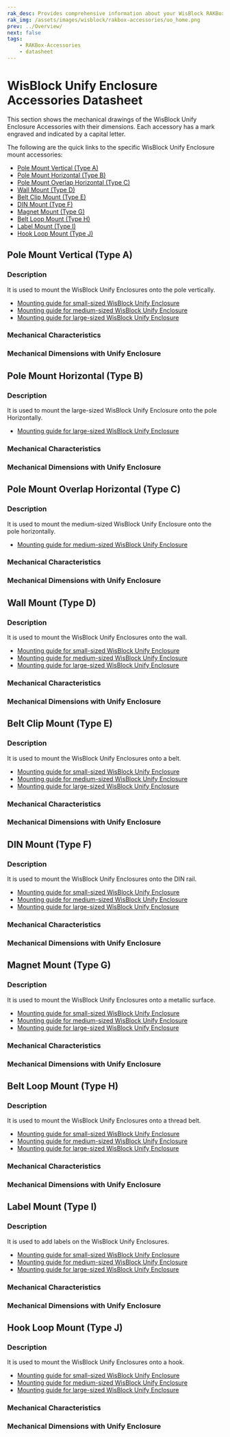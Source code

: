 ```yaml
---
rak_desc: Provides comprehensive information about your WisBlock RAKBox-Accessories Enclosure to help you use it. This information includes technical specifications and characteristics.
rak_img: /assets/images/wisblock/rakbox-accessories/uo_home.png
prev: ../Overview/
next: false
tags:
    - RAKBox-Accessories
    - datasheet
---
```

# WisBlock Unify Enclosure Accessories Datasheet

This section shows the mechanical drawings of the WisBlock Unify Enclosure Accessories with their dimensions. Each accessory has a mark engraved and indicated by a capital letter. 

The following are the quick links to the specific WisBlock Unify Enclosure mount accessories:

- [Pole Mount Vertical (Type A)](#pole-mount-vertical-type-a)
- [Pole Mount Horizontal (Type B)](#pole-mount-horizontal-type-b)
- [Pole Mount Overlap Horizontal (Type C)](#pole-mount-overlap-horizontal-type-c)
- [Wall Mount (Type D)](#wall-mount-type-d)
- [Belt Clip Mount (Type E)](#belt-clip-mount-type-e)
- [DIN Mount (Type F)](#din-mount-type-f)
- [Magnet Mount (Type G)](#magnet-mount-type-g)
- [Belt Loop Mount (Type H)](#belt-loop-mount-type-h)
- [Label Mount (Type I)](#label-mount-type-i)
- [Hook Loop Mount (Type J)](#hook-loop-mount-type-j)

## Pole Mount Vertical (Type A)

### Description

It is used to mount the WisBlock Unify Enclosures onto the pole vertically.

- [Mounting guide for small-sized WisBlock Unify Enclosure](/Product-Categories/WisBlock/RAKBox-UO100x75x38/Installation/#pole-mount-vertical-mark-a)
- [Mounting guide for medium-sized WisBlock Unify Enclosure](/Product-Categories/WisBlock/RAKBox-UO150x100x45/Installation/#pole-mount-vertical-mark-a)
- [Mounting guide for large-sized WisBlock Unify Enclosure](/Product-Categories/WisBlock/RAKBox-UO180x130x60/Installation/#pole-mount-vertical-mark-a)

<rk-img
  src="/assets/images/wisblock/rakbox-accessories/datasheet/mark-A.png"
  width="30%"
  caption="Pole mount vertical (Type A)"
/>

<rk-btn
  src="https://store.rakwireless.com/products/unify-pole-mounting-vertical-kit?utm_source=TypeA&utm_medium=Document&utm_campaign=BuyFromStore"
  label="Buy from Store"
  size="1.0rem"
  _blank
/>

### Mechanical Characteristics

<rk-img
  src="/assets/images/wisblock/rakbox-accessories/datasheet/mark-A-dim.png"
  width="30%"
  caption="Pole mount vertical (Type A) dimensions"
/>

### Mechanical Dimensions with Unify Enclosure

<rk-img
  src="/assets/images/wisblock/rakbox-accessories/datasheet/mark-A-small.png"
  width="50%"
  caption="Small-sized WisBlock Unify Enclosure"
/>

<rk-img
  src="/assets/images/wisblock/rakbox-accessories/datasheet/mark-A-medium.png"
  width="50%"
  caption="Medium-sized WisBlock Unify Enclosure"
/>

<rk-img
  src="/assets/images/wisblock/rakbox-accessories/datasheet/mark-A-large.png"
  width="50%"
  caption="Large-sized WisBlock Unify Enclosure"
/>

## Pole Mount Horizontal (Type B)

### Description

It is used to mount the large-sized WisBlock Unify Enclosure onto the pole Horizontally.

- [Mounting guide for large-sized WisBlock Unify Enclosure](/Product-Categories/WisBlock/RAKBox-UO180x130x60/Installation/#pole-mount-horizontal-mark-b)

<rk-img
  src="/assets/images/wisblock/rakbox-accessories/datasheet/mark-B.png"
  width="30%"
  caption="Pole mount horizontal (Type B)"
/>

<rk-btn
  src="https://store.rakwireless.com/products/unify-pole-mounting-horizontal-kit-type-b-1?utm_source=TypeB&utm_medium=Document&utm_campaign=BuyFromStore"
  label="Buy from Store"
  size="1.0rem"
  _blank
/>

### Mechanical Characteristics

<rk-img
  src="/assets/images/wisblock/rakbox-accessories/datasheet/mark-B-dim.png"
  width="30%"
  caption="Pole mount horizontal (Type B) dimensions"
/>

### Mechanical Dimensions with Unify Enclosure

<rk-img
  src="/assets/images/wisblock/rakbox-accessories/datasheet/mark-B-large.png"
  width="50%"
  caption="Large-sized WisBlock Unify Enclosure"
/>

## Pole Mount Overlap Horizontal (Type C)

### Description

It is used to mount the medium-sized WisBlock Unify Enclosure onto the pole horizontally.

- [Mounting guide for medium-sized WisBlock Unify Enclosure](/Product-Categories/WisBlock/RAKBox-UO150x100x45/Installation/#pole-mount-overlap-horizontal-mark-c)
  
<rk-img
  src="/assets/images/wisblock/rakbox-accessories/datasheet/mark-C.png"
  width="30%"
  caption="Pole mount overlap horizontal (Type C)"
/>

<rk-btn
  src="https://store.rakwireless.com/products/unify-pole-mounting-horizontal-kit?utm_source=TypeC&utm_medium=Document&utm_campaign=BuyFromStore"
  label="Buy from Store"
  size="1.0rem"
  _blank
/>

### Mechanical Characteristics

<rk-img
  src="/assets/images/wisblock/rakbox-accessories/datasheet/mark-C-dim.png"
  width="30%"
  caption="Pole mount overlap horizontal (Type C) dimensions"
/>

### Mechanical Dimensions with Unify Enclosure

<rk-img
  src="/assets/images/wisblock/rakbox-accessories/datasheet/mark-C-medium.png"
  width="50%"
  caption="Medium-sized WisBlock Unify Enclosuree"
/>

## Wall Mount (Type D)

### Description

It is used to mount the WisBlock Unify Enclosures onto the wall.

- [Mounting guide for small-sized WisBlock Unify Enclosure](/Product-Categories/WisBlock/RAKBox-UO100x75x38/Installation/#wall-mount-mark-d)
- [Mounting guide for medium-sized WisBlock Unify Enclosure](/Product-Categories/WisBlock/RAKBox-UO150x100x45/Installation/#wall-mount-mark-d)
- [Mounting guide for large-sized WisBlock Unify Enclosure](/Product-Categories/WisBlock/RAKBox-UO180x130x60/Installation/#wall-mount-mark-d)

<rk-img
  src="/assets/images/wisblock/rakbox-accessories/datasheet/mark-D.png"
  width="30%"
  caption="Wall mount (Type D)"
/>

<rk-btn
  src="https://store.rakwireless.com/products/unify-wall-mounting-kit?utm_source=TypeD&utm_medium=Document&utm_campaign=BuyFromStore"
  label="Buy from Store"
  size="1.0rem"
  _blank
/>

### Mechanical Characteristics

<rk-img
  src="/assets/images/wisblock/rakbox-accessories/datasheet/mark-D-dim.png"
  width="30%"
  caption="Wall mount (Type D) dimensions"
/>

### Mechanical Dimensions with Unify Enclosure

<rk-img
  src="/assets/images/wisblock/rakbox-accessories/datasheet/mark-D-small.png"
  width="50%"
  caption="Small-sized WisBlock Unify Enclosure"
/>

<rk-img
  src="/assets/images/wisblock/rakbox-accessories/datasheet/mark-D-medium.png"
  width="50%"
  caption="Medium-sized WisBlock Unify Enclosure"
/>

<rk-img
  src="/assets/images/wisblock/rakbox-accessories/datasheet/mark-D-large.png"
  width="50%"
  caption="Large-sized WisBlock Unify Enclosure"
/>

## Belt Clip Mount (Type E)

### Description

It is used to mount the WisBlock Unify Enclosures onto a belt.

- [Mounting guide for small-sized WisBlock Unify Enclosure](/Product-Categories/WisBlock/RAKBox-UO100x75x38/Installation/#belt-clip-mount-mark-e)
- [Mounting guide for medium-sized WisBlock Unify Enclosure](/Product-Categories/WisBlock/RAKBox-UO150x100x45/Installation/#belt-clip-mount-mark-e)
- [Mounting guide for large-sized WisBlock Unify Enclosure](/Product-Categories/WisBlock/RAKBox-UO180x130x60/Installation/#belt-clip-mount-mark-e)

<rk-img
  src="/assets/images/wisblock/rakbox-accessories/datasheet/mark-E.png"
  width="20%"
  caption="Belt clip mount (Type E)"
/>

<rk-btn
  src="https://store.rakwireless.com/products/unify-belt-clip-kit-type-e?utm_source=TypeE&utm_medium=Document&utm_campaign=BuyFromStore"
  label="Buy from Store"
  size="1.0rem"
  _blank
/>

### Mechanical Characteristics

<rk-img
  src="/assets/images/wisblock/rakbox-accessories/datasheet/mark-E-dim.png"
  width="30%"
  caption="Belt clip mount (Type E) dimensions"
/>

### Mechanical Dimensions with Unify Enclosure

<rk-img
  src="/assets/images/wisblock/rakbox-accessories/datasheet/mark-E-small.png"
  width="50%"
  caption="Small-sized WisBlock Unify Enclosure"
/>

<rk-img
  src="/assets/images/wisblock/rakbox-accessories/datasheet/mark-E-medium.png"
  width="50%"
  caption="Medium-sized WisBlock Unify Enclosure"
/>

<rk-img
  src="/assets/images/wisblock/rakbox-accessories/datasheet/mark-E-large.png"
  width="50%"
  caption="Large-sized WisBlock Unify Enclosure"
/>

## DIN Mount (Type F)

### Description

It is used to mount the WisBlock Unify Enclosures onto the DIN rail.

- [Mounting guide for small-sized WisBlock Unify Enclosure](/Product-Categories/WisBlock/RAKBox-UO100x75x38/Installation/#din-mount-mark-f)
- [Mounting guide for medium-sized WisBlock Unify Enclosure](/Product-Categories/WisBlock/RAKBox-UO150x100x45/Installation/#din-mount-mark-f)
- [Mounting guide for large-sized WisBlock Unify Enclosure](/Product-Categories/WisBlock/RAKBox-UO180x130x60/Installation/#din-mount-mark-f)

<rk-img
  src="/assets/images/wisblock/rakbox-accessories/datasheet/mark-F.png"
  width="30%"
  caption="DIN mount (Type F)"
/>

<rk-btn
  src="https://store.rakwireless.com/products/unify-din-rail-mounting-kit-type-f?utm_source=TypeF&utm_medium=Document&utm_campaign=BuyFromStore"
  label="Buy from Store"
  size="1.0rem"
  _blank
/>

### Mechanical Characteristics

<rk-img
  src="/assets/images/wisblock/rakbox-accessories/datasheet/mark-F-dim.png"
  width="30%"
  caption="DIN mount (Type F) dimensions"
/>

### Mechanical Dimensions with Unify Enclosure

<rk-img
  src="/assets/images/wisblock/rakbox-accessories/datasheet/mark-F-small.png"
  width="50%"
  caption="Small-sized WisBlock Unify Enclosure"
/>

<rk-img
  src="/assets/images/wisblock/rakbox-accessories/datasheet/mark-F-medium.png"
  width="50%"
  caption="Medium-sized WisBlock Unify Enclosure"
/>

<rk-img
  src="/assets/images/wisblock/rakbox-accessories/datasheet/mark-F-large.png"
  width="50%"
  caption="Large-sized WisBlock Unify Enclosure"
/>

## Magnet Mount (Type G)

### Description

It is used to mount the WisBlock Unify Enclosures onto a metallic surface.

- [Mounting guide for small-sized WisBlock Unify Enclosure](/Product-Categories/WisBlock/RAKBox-UO100x75x38/Installation/#magnet-mount-mark-g)
- [Mounting guide for medium-sized WisBlock Unify Enclosure](/Product-Categories/WisBlock/RAKBox-UO150x100x45/Installation/#magnet-mount-mark-g)
- [Mounting guide for large-sized WisBlock Unify Enclosure](/Product-Categories/WisBlock/RAKBox-UO180x130x60/Installation/#magnet-mount-mark-g)

<rk-img
  src="/assets/images/wisblock/rakbox-accessories/datasheet/mark-G.png"
  width="30%"
  caption="Magnet mount (Type G)"
/>

<rk-btn
  src="https://store.rakwireless.com/products/unify-magnet-mounting-kit-type-g?utm_source=TypeG&utm_medium=Document&utm_campaign=BuyFromStore"
  label="Buy from Store"
  size="1.0rem"
  _blank
/>

### Mechanical Characteristics

<rk-img
  src="/assets/images/wisblock/rakbox-accessories/datasheet/mark-G-dim.png"
  width="40%"
  caption="Magnet mount (Type G) dimensions"
/>

### Mechanical Dimensions with Unify Enclosure

<rk-img
  src="/assets/images/wisblock/rakbox-accessories/datasheet/mark-G-small.png"
  width="50%"
  caption="Small-sized WisBlock Unify Enclosure"
/>

<rk-img
  src="/assets/images/wisblock/rakbox-accessories/datasheet/mark-G-medium.png"
  width="50%"
  caption="Medium-sized WisBlock Unify Enclosure"
/>

<rk-img
  src="/assets/images/wisblock/rakbox-accessories/datasheet/mark-G-large.png"
  width="50%"
  caption="Large-sized WisBlock Unify Enclosure"
/>

## Belt Loop Mount (Type H)

### Description

It is used to mount the WisBlock Unify Enclosures onto a thread belt.

- [Mounting guide for small-sized WisBlock Unify Enclosure](/Product-Categories/WisBlock/RAKBox-UO100x75x38/Installation/#belt-loop-mount-mark-h)
- [Mounting guide for medium-sized WisBlock Unify Enclosure](/Product-Categories/WisBlock/RAKBox-UO150x100x45/Installation/#belt-loop-mount-mark-h)
- [Mounting guide for large-sized WisBlock Unify Enclosure](/Product-Categories/WisBlock/RAKBox-UO180x130x60/Installation/#belt-loop-mount-mark-h)

<rk-img
  src="/assets/images/wisblock/rakbox-accessories/datasheet/mark-H.png"
  width="30%"
  caption="Belt loop mount (Type H)"
/>

<rk-btn
  src="https://store.rakwireless.com/products/unify-belt-loop-kit-type-h?utm_source=TypeH&utm_medium=Document&utm_campaign=BuyFromStore"
  label="Buy from Store"
  size="1.0rem"
  _blank
/>

### Mechanical Characteristics

<rk-img
  src="/assets/images/wisblock/rakbox-accessories/datasheet/mark-H-dim.png"
  width="40%"
  caption="Belt loop mount (Type H) dimensions"
/>

### Mechanical Dimensions with Unify Enclosure

<rk-img
  src="/assets/images/wisblock/rakbox-accessories/datasheet/mark-H-small.png"
  width="50%"
  caption="Small-sized WisBlock Unify Enclosure"
/>

<rk-img
  src="/assets/images/wisblock/rakbox-accessories/datasheet/mark-H-medium.png"
  width="50%"
  caption="Medium-sized WisBlock Unify Enclosure"
/>

<rk-img
  src="/assets/images/wisblock/rakbox-accessories/datasheet/mark-H-large.png"
  width="50%"
  caption="Large-sized WisBlock Unify Enclosure"
/>

## Label Mount (Type I)

### Description

It is used to add labels on the WisBlock Unify Enclosures.

- [Mounting guide for small-sized WisBlock Unify Enclosure](/Product-Categories/WisBlock/RAKBox-UO100x75x38/Installation/#label-mount-mark-i)
- [Mounting guide for medium-sized WisBlock Unify Enclosure](/Product-Categories/WisBlock/RAKBox-UO150x100x45/Installation/#label-mount-mark-i)
- [Mounting guide for large-sized WisBlock Unify Enclosure](/Product-Categories/WisBlock/RAKBox-UO180x130x60/Installation/#label-mount-mark-i)

<rk-img
  src="/assets/images/wisblock/rakbox-accessories/datasheet/mark-I.png"
  width="20%"
  caption="Label mount (Type I)"
/>

<rk-btn
  src="https://store.rakwireless.com/products/unify-label-kit-type-i?utm_source=TypeI&utm_medium=Document&utm_campaign=BuyFromStore"
  label="Buy from Store"
  size="1.0rem"
  _blank
/>

### Mechanical Characteristics

<rk-img
  src="/assets/images/wisblock/rakbox-accessories/datasheet/mark-I-dim.png"
  width="30%"
  caption="Label mount (Type I) dimensions"
/>

### Mechanical Dimensions with Unify Enclosure

<rk-img
  src="/assets/images/wisblock/rakbox-accessories/datasheet/mark-I-small.png"
  width="50%"
  caption="Small-sized WisBlock Unify Enclosure"
/>

<rk-img
  src="/assets/images/wisblock/rakbox-accessories/datasheet/mark-I-medium.png"
  width="50%"
  caption="Medium-sized WisBlock Unify Enclosure"
/>

<rk-img
  src="/assets/images/wisblock/rakbox-accessories/datasheet/mark-I-large.png"
  width="50%"
  caption="Large-sized WisBlock Unify Enclosure"
/>

## Hook Loop Mount (Type J)

### Description

It is used to mount the WisBlock Unify Enclosures onto a hook.

- [Mounting guide for small-sized WisBlock Unify Enclosure](/Product-Categories/WisBlock/RAKBox-UO100x75x38/Installation/#hook-loop-mount-mark-j)
- [Mounting guide for medium-sized WisBlock Unify Enclosure](/Product-Categories/WisBlock/RAKBox-UO150x100x45/Installation/#hook-loop-mount-mark-j)
- [Mounting guide for large-sized WisBlock Unify Enclosure](/Product-Categories/WisBlock/RAKBox-UO180x130x60/Installation/#hook-loop-mount-mark-j)

<rk-img
  src="/assets/images/wisblock/rakbox-accessories/datasheet/mark-J.png"
  width="20%"
  caption="Hook loop mount (Type J)"
/>

<rk-btn
  src="https://store.rakwireless.com/products/unify-hook-loop-kit-type-j?utm_source=TypeJ&utm_medium=Document&utm_campaign=BuyFromStore"
  label="Buy from Store"
  size="1.0rem"
  _blank
/>

### Mechanical Characteristics

<rk-img
  src="/assets/images/wisblock/rakbox-accessories/datasheet/mark-J-dim.png"
  width="30%"
  caption="Hook loop mount (Type J) dimensions"
/>

### Mechanical Dimensions with Unify Enclosure

<rk-img
  src="/assets/images/wisblock/rakbox-accessories/datasheet/mark-J-small.png"
  width="50%"
  caption="Small-sized WisBlock Unify Enclosure"
/>

<rk-img
  src="/assets/images/wisblock/rakbox-accessories/datasheet/mark-J-medium.png"
  width="50%"
  caption="Medium-sized WisBlock Unify Enclosure"
/>

<rk-img
  src="/assets/images/wisblock/rakbox-accessories/datasheet/mark-J-large.png"
  width="50%"
  caption="Large-sized WisBlock Unify Enclosure"
/>
